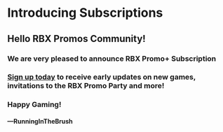 # Introducing Subscriptions

## Hello RBX Promos Community!

### We are very pleased to announce **RBX Promo+ Subscription**
### [Sign up today](https://example.com) to receive early updates on new games, invitations to the RBX Promo Party and more! 


### Happy Gaming!

#### ––RunningInTheBrush

